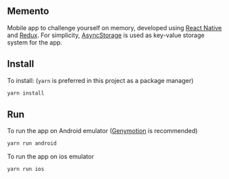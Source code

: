 ## Memento

Mobile app to challenge yourself on memory, developed using [React Native](https://facebook.github.io/react-native/) and [Redux](https://redux.js.org/). For simplicity, [AsyncStorage](https://facebook.github.io/react-native/docs/asyncstorage.html#methods) is used as key-value storage system for the app. 

## Install

To install: (`yarn` is preferred in this project as a package manager)

```bash
yarn install
```

## Run

To run the app on Android emulator ([Genymotion](https://www.genymotion.com/) is recommended)  
```bash
yarn run android
```
To run the app on ios emulator  
```bash
yarn run ios
```
